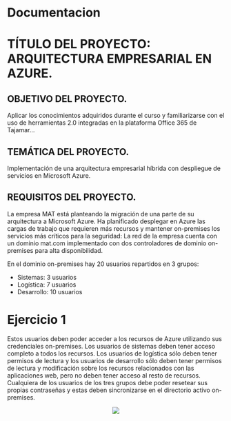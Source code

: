 # Documentacion
# TÍTULO DEL PROYECTO: ARQUITECTURA EMPRESARIAL EN AZURE.
## OBJETIVO DEL PROYECTO.

 Aplicar los conocimientos adquiridos durante el curso y familiarizarse con el uso de
herramientas 2.0 integradas en la plataforma Office 365 de Tajamar…

## TEMÁTICA DEL PROYECTO.

 Implementación de una arquitectura empresarial híbrida con despliegue de servicios en
Microsoft Azure.

## REQUISITOS DEL PROYECTO.

 La empresa MAT está planteando la migración de una parte de su arquitectura a Microsoft
Azure. Ha planificado desplegar en Azure las cargas de trabajo que requieren más recursos y mantener
on-premises los servicios más críticos para la seguridad:
La red de la empresa cuenta con un dominio mat.com implementado con dos controladores
de dominio on-premises para alta disponibilidad.

En el dominio on-premises hay 20 usuarios repartidos en 3 grupos:
- Sistemas:  3 usuarios
- Logística: 7 usuarios
- Desarrollo: 10 usuarios

# Ejercicio 1

Estos usuarios deben poder acceder a los recursos de Azure utilizando sus credenciales
on-premises. Los usuarios de sistemas deben tener acceso completo a todos los
recursos. Los usuarios de logística sólo deben tener permisos de lectura y los usuarios
de desarrollo sólo deben tener permisos de lectura y modificación sobre los recursos
relacionados con las aplicaciones web, pero no deben tener acceso al resto de
recursos. Cualquiera de los usuarios de los tres grupos debe poder resetear sus propias
contraseñas y estas deben sincronizarse en el directorio activo on-premises.

<p align="center">
<a><img src="https://imgur.com/a/QbxwxDe" tittle="recurso" /></a>
</p>
